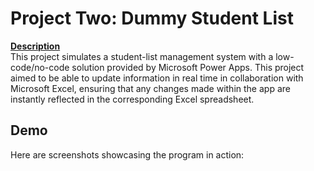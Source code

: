 # Project Two: Dummy Student List

<ins><b>Description</ins></b><br />
This project simulates a student-list management system with a low-code/no-code solution provided by Microsoft Power Apps. This project aimed to be able to update information in real time in collaboration with Microsoft Excel, ensuring that any changes made within the app are instantly reflected in the corresponding Excel spreadsheet.

## Demo
Here are screenshots showcasing the program in action:<br />

